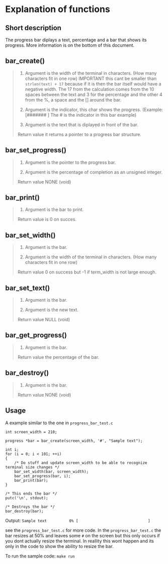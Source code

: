 # Explanation of functions

## Short description
The progress bar diplays a text, percentage and a bar that shows its progress. More information is on the bottom of this document.

## bar_create()
> 
> 1. Argument 
> is the width of the terminal in characters. (How many characters fit in one row)
> IMPORTANT this cant be smaller than `strlen(text) + 17` because if it is then the bar itself would have a negative width.
> The 17 from the calculation comes from the 10 spaces between the text and 3 for the percentage and the other 4 from the %, a space and the [] around the bar.
> 
> 2. Argument
> is the indicator, this char shows the progress. (Example: [#######        ] The # is the indicator in this bar example)
> 
> 3. Argument
> is the text that is diplayed in front of the bar.
> 
> Return value
> it returns a pointer to a progress bar structure.

## bar_set_progress()
> 
> 1. Argument
> is the pointer to the progress bar.
> 
> 2. Argument
> is the percentage of completion as an unsigned integer.
> 
> Return value
> NONE (void)

## bar_print()
> 
> 1. Argument
> is the bar to print.
> 
> Return value
> is 0 on succes.

## bar_set_width()
> 
> 1. Argument
> is the bar.
> 
> 2. Argument
> is the width of the terminal in characters. (How many characters fit in one row)
> 
> Return value
> 0 on success but -1 if term_width is not large enough.

## bar_set_text()
> 
> 1. Argument
> is the bar.
> 
> 2. Argument
> is the new text.
> 
> Return value
> NULL (void)

## bar_get_progress()
> 
> 1. Argument
> is the bar.
> 
> Return value
> the percentage of the bar.

## bar_destroy()
> 
> 1. Argument
> is the bar.
> 
> Return value
> NONE (void)

## Usage

A example similar to the one in `progress_bar_test.c`

```
int screen_width = 210;

progress *bar = bar_create(screen_width, '#', "Sample text");

int i;
for (i = 0; i < 101; ++i)
{
    /* Do stuff and update screen_width to be able to recognize terminal size changes */
    bar_set_width(bar, screen_width);
    bar_set_progress(bar, i);
    bar_print(bar);
}

/* This ends the bar */
putc('\n', stdout);

/* Destroys the bar */
bar_destroy(bar);
```
Output:
`Sample text          0% [                               ]`

see the `progress_bar_test.c` for more code.
In the `progress_bar_test.c` the bar resizes at 50% and leaves some `#` on the screen but this only occurs if you dont actually resize the terminal.
In reallity this wont happen and its only in the code to show the ability to resize the bar.

To run the sample code:
`make run`

